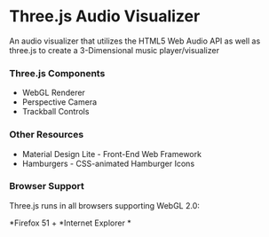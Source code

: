 # Three.js Audio Visualizer

An audio visualizer that utilizes the HTML5 Web Audio API as well as three.js to create a 3-Dimensional music player/visualizer


### Three.js Components

* WebGL Renderer
* Perspective Camera
* Trackball Controls

### Other Resources

* Material Design Lite - Front-End Web Framework
* Hamburgers - CSS-animated Hamburger Icons 

### Browser Support

Three.js runs in all browsers supporting WebGL 2.0:

*Firefox 51 +
*Internet Explorer
*


